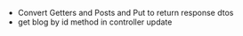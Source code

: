 - Convert Getters and Posts and Put to return response dtos
- get blog by id method in controller update